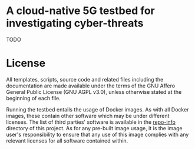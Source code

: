 # A cloud-native 5G testbed for investigating cyber-threats

TODO


# License

All templates, scripts, source code and related files including the documentation are  made available under the terms of the GNU Affero General Public License (GNU AGPL v3.0), unless otherwise stated at the beginning of each file.

Running the testbed entails the usage of Docker images. As with all Docker images, these contain other software which may be under different licenses. The list of third parties' software is available in the [repo-info](repo-info/) directory of this project.
As for any pre-built image usage, it is the image user's responsibility to ensure that any use of this image complies with any relevant licenses for all software contained within.



